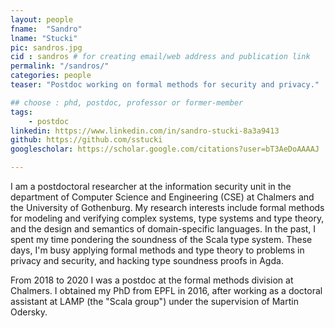 ```yaml
---
layout: people
fname:  "Sandro"
lname: "Stucki"
pic: sandros.jpg
cid : sandros # for creating email/web address and publication link
permalink: "/sandros/"
categories: people
teaser: "Postdoc working on formal methods for security and privacy."

## choose : phd, postdoc, professor or former-member
tags:
    - postdoc
linkedin: https://www.linkedin.com/in/sandro-stucki-8a3a9413
github: https://github.com/sstucki
googlescholar: https://scholar.google.com/citations?user=bT3AeDoAAAAJ

---
```


I am a postdoctoral researcher at the information security unit in the
department of Computer Science and Engineering (CSE) at Chalmers and
the University of Gothenburg.  My research interests include formal
methods for modeling and verifying complex systems, type systems and
type theory, and the design and semantics of domain-specific
languages.  In the past, I spent my time pondering the soundness of
the Scala type system.  These days, I'm busy applying formal methods
and type theory to problems in privacy and security, and hacking type
soundness proofs in Agda.

From 2018 to 2020 I was a postdoc at the formal methods division at
Chalmers.  I obtained my PhD from EPFL in 2016, after working as a
doctoral assistant at LAMP (the "Scala group") under the supervision
of Martin Odersky.
